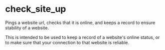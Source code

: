 # check_site_up
Pings a website url, checks that it is online, and keeps a record to ensure stability of a website. 

This is intended to be used to keep a record of a website's online status, or to make sure that your connection to that website is reliable.
